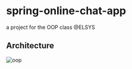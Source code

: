 # spring-online-chat-app
a project for the OOP class @ELSYS

## Architecture
![oop](https://github.com/emildoychinov/online-chat-app-oop-elsys/assets/61279622/abd70551-24f4-4342-a78a-260440348970)
